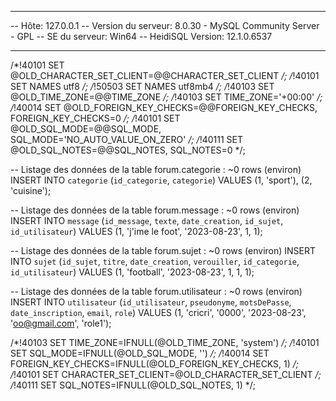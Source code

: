 -- --------------------------------------------------------
-- Hôte:                         127.0.0.1
-- Version du serveur:           8.0.30 - MySQL Community Server - GPL
-- SE du serveur:                Win64
-- HeidiSQL Version:             12.1.0.6537
-- --------------------------------------------------------

/*!40101 SET @OLD_CHARACTER_SET_CLIENT=@@CHARACTER_SET_CLIENT */;
/*!40101 SET NAMES utf8 */;
/*!50503 SET NAMES utf8mb4 */;
/*!40103 SET @OLD_TIME_ZONE=@@TIME_ZONE */;
/*!40103 SET TIME_ZONE='+00:00' */;
/*!40014 SET @OLD_FOREIGN_KEY_CHECKS=@@FOREIGN_KEY_CHECKS, FOREIGN_KEY_CHECKS=0 */;
/*!40101 SET @OLD_SQL_MODE=@@SQL_MODE, SQL_MODE='NO_AUTO_VALUE_ON_ZERO' */;
/*!40111 SET @OLD_SQL_NOTES=@@SQL_NOTES, SQL_NOTES=0 */;

-- Listage des données de la table forum.categorie : ~0 rows (environ)
INSERT INTO `categorie` (`id_categorie`, `categorie`) VALUES
	(1, 'sport'),
	(2, 'cuisine');

-- Listage des données de la table forum.message : ~0 rows (environ)
INSERT INTO `message` (`id_message`, `texte`, `date_creation`, `id_sujet`, `id_utilisateur`) VALUES
	(1, 'j\'ime le foot', '2023-08-23', 1, 1);

-- Listage des données de la table forum.sujet : ~0 rows (environ)
INSERT INTO `sujet` (`id_sujet`, `titre`, `date_creation`, `verouiller`, `id_categorie`, `id_utilisateur`) VALUES
	(1, 'football', '2023-08-23', 1, 1, 1);

-- Listage des données de la table forum.utilisateur : ~0 rows (environ)
INSERT INTO `utilisateur` (`id_utilisateur`, `pseudonyme`, `motsDePasse`, `date_inscription`, `email`, `role`) VALUES
	(1, 'cricri', '0000', '2023-08-23', 'oo@gmail.com', 'role1');

/*!40103 SET TIME_ZONE=IFNULL(@OLD_TIME_ZONE, 'system') */;
/*!40101 SET SQL_MODE=IFNULL(@OLD_SQL_MODE, '') */;
/*!40014 SET FOREIGN_KEY_CHECKS=IFNULL(@OLD_FOREIGN_KEY_CHECKS, 1) */;
/*!40101 SET CHARACTER_SET_CLIENT=@OLD_CHARACTER_SET_CLIENT */;
/*!40111 SET SQL_NOTES=IFNULL(@OLD_SQL_NOTES, 1) */;
